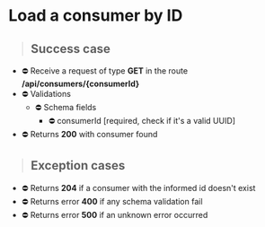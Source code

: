 # Load a consumer by ID

> ## Success case

* ⛔️ Receive a request of type **GET** in the route **/api/consumers/{consumerId}**
* ⛔️ Validations
    * ⛔️ Schema fields
        * ⛔️ consumerId [required, check if it's a valid UUID]
* ⛔️ Returns **200** with consumer found

> ## Exception cases

* ⛔️ Returns **204** if a consumer with the informed id doesn't exist
* ⛔️ Returns error **400** if any schema validation fail
* ⛔️ Returns error **500** if an unknown error occurred